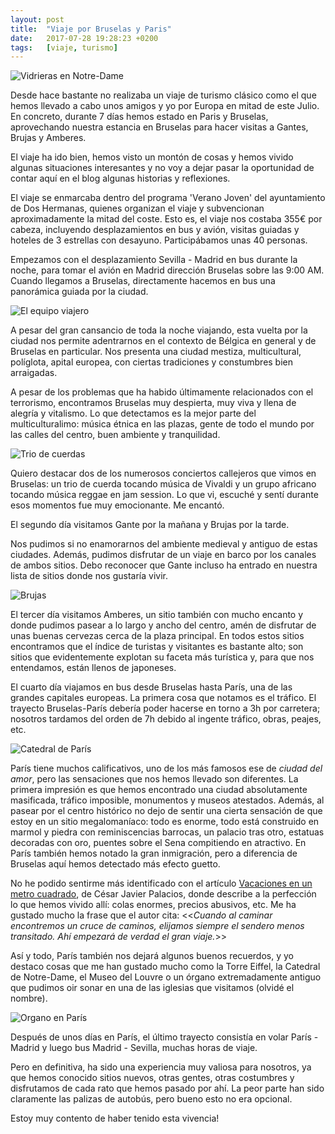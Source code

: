 ```yaml
---
layout: post
title:  "Viaje por Bruselas y Paris"
date:   2017-07-28 19:28:23 +0200
tags:	[viaje, turismo]
---
```


![Vidrieras en Notre-Dame][roseton]

Desde hace bastante no realizaba un viaje de turismo clásico como el que hemos
llevado a cabo unos amigos y yo por Europa en mitad de este Julio.
En concreto, durante 7 días hemos estado en Paris y Bruselas, aprovechando
nuestra estancia en Bruselas para hacer visitas a Gantes, Brujas y Amberes.

El viaje ha ido bien, hemos visto un montón de cosas y hemos vivido algunas
situaciones interesantes y no voy a dejar pasar la oportunidad de contar
aquí en el blog algunas historias y reflexiones.

<!--more-->

El viaje se enmarcaba dentro del programa 'Verano Joven' del ayuntamiento de
Dos Hermanas, quienes organizan el viaje y subvencionan aproximadamente la
mitad del coste. Esto es, el viaje nos costaba 355€ por cabeza, incluyendo
desplazamientos en bus y avión, visitas guiadas y hoteles de 3 estrellas con
desayuno. Participábamos unas 40 personas.

Empezamos con el desplazamiento Sevilla - Madrid en bus durante la noche,
para tomar el avión en Madrid dirección Bruselas sobre las 9:00 AM.
Cuando llegamos a Bruselas, directamente hacemos en bus una panorámica guiada
por la ciudad.

![El equipo viajero][bus]

A pesar del gran cansancio de toda la noche viajando, esta vuelta por la
ciudad nos permite adentrarnos en el contexto de Bélgica en general y de
Bruselas en particular. Nos presenta una ciudad mestiza, multicultural,
políglota, apital europea, con ciertas tradiciones y constumbres bien
arraigadas.

A pesar de los problemas que ha habido últimamente relacionados con el
terrorismo, encontramos Bruselas muy despierta, muy viva y llena de alegría y
vitalismo. Lo que detectamos es la mejor parte del multiculturalimo: música
étnica en las plazas, gente de todo el mundo por las calles del centro,
buen ambiente y tranquilidad.

![Trio de cuerdas][violin]

Quiero destacar dos de los numerosos conciertos callejeros que vimos en
Bruselas: un trio de cuerda tocando música de Vivaldi y un grupo africano
tocando música reggae en jam session. Lo que vi, escuché y sentí durante
esos momentos fue muy emocionante. Me encantó.

El segundo día visitamos Gante por la mañana y Brujas por la tarde.

Nos pudimos si no enamorarnos del ambiente medieval y antiguo de estas
ciudades. Además, pudimos disfrutar de un viaje en barco por los canales
de ambos sitios.
Debo reconocer que Gante incluso ha entrado en nuestra lista de sitios donde
nos gustaría vivir.

![Brujas][brujas]

El tercer día visitamos Amberes, un sitio también con mucho encanto y donde
pudimos pasear a lo largo y ancho del centro, amén de disfrutar de unas buenas
cervezas cerca de la plaza principal.
En todos estos sitios encontramos que el índice de turistas y visitantes es
bastante alto; son sitios que evidentemente explotan su faceta más turística y,
para que nos entendamos, están llenos de japoneses.

El cuarto día viajamos en bus desde Bruselas hasta París, una de las grandes
capitales europeas. La primera cosa que notamos es el tráfico.
El trayecto Bruselas-París debería poder hacerse en torno a 3h por carretera;
nosotros tardamos del orden de 7h debido al ingente tráfico, obras, peajes,
etc.

![Catedral de París][notredame]

París tiene muchos calificativos, uno de los más famosos ese de *ciudad del
amor*, pero las sensaciones que nos hemos llevado son diferentes.
La primera impresión es que hemos encontrado una ciudad absolutamente
masificada, tráfico imposible, monumentos y museos atestados.
Además, al pasear por el centro histórico no dejo de sentir una cierta
sensación de que estoy en un sitio megalomaníaco: todo es enorme, todo está
construido en marmol y piedra con reminiscencias barrocas, un palacio tras
otro, estatuas decoradas con oro, puentes sobre el Sena compitiendo en
atractivo.
En París también hemos notado la gran inmigración, pero a diferencia
de Bruselas aquí hemos detectado más efecto guetto.

No he podido sentirme más identificado con el artículo
[Vacaciones en un metro cuadrado][20mins], de César Javier Palacios, donde
describe a la perfección lo que hemos vivido allí: colas enormes,
precios abusivos, etc. Me ha gustado mucho la frase que el autor cita:
<<*Cuando al caminar encontremos un cruce de caminos, elijamos siempre el
sendero menos transitado. Ahí empezará de verdad el gran viaje.*>>

Así y todo, París también nos dejará algunos buenos recuerdos, y yo destaco
cosas que me han gustado mucho como la Torre Eiffel, la Catedral de Notre-Dame,
el Museo del Louvre o un órgano extremadamente antiguo que pudimos oir
sonar en una de las iglesias que visitamos (olvidé el nombre).

![Organo en París][organo]

Después de unos días en París, el último trayecto consistía en volar París -
Madrid y luego bus Madrid - Sevilla, muchas horas de viaje.

Pero en definitiva, ha sido una experiencia muy valiosa para nosotros, ya que
hemos conocido sitios nuevos, otras gentes, otras costumbres y disfrutamos
de cada rato que hemos pasado por ahí.
La peor parte han sido claramente las palizas de autobús, pero bueno esto
no era opcional.

Estoy muy contento de haber tenido esta vivencia!

[violin]:	{{site.url}}/assets/20170728-01-bruselas-violintrio.png
[organo]:	{{site.url}}/assets/20170728-02-paris-organo.png
[notredame]:	{{site.url}}/assets/20170728-03-paris-notredame.png
[roseton]:	{{site.url}}/assets/20170728-04-paris-notredame-detalle.png
[brujas]:	{{site.url}}/assets/20170728-05-brujas.png
[bus]:		{{site.url}}/assets/20170728-06-bus.png
[20mins]:	http://www.20minutos.es/opiniones/cesar-javier-palacios-tribuna-vacaciones-metro-cuadrado-3098617/
